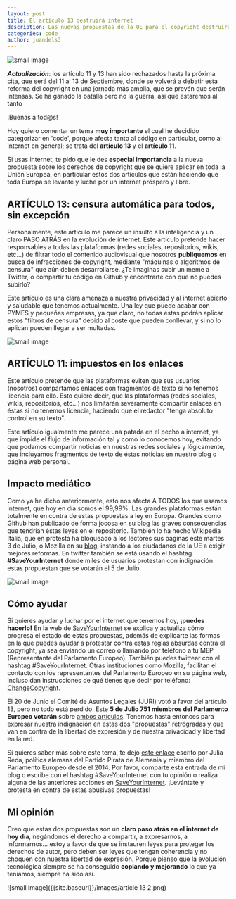 ```yaml
---
layout: post
title: El artículo 13 destruirá internet
description: Las nuevas propuestas de la UE para el copyright destruirán internet tal y como lo conocemos hoy día
categories: code
author: juandels3
---
```


![small image]({{site.baseurl}}/images/hashtagBIG.png)

***Actualización***:
los artículo 11 y 13 han sido rechazados hasta la próxima cita, que será del 11 al 13 de Septiembre, donde se volverá a debatir esta reforma del copyright en una jornada más amplia, que se prevén que serán intensas. Se ha ganado la batalla pero no la guerra, así que estaremos al tanto

¡Buenas a tod@s!

Hoy quiero comentar un tema **muy importante** el cual he decidido categorizar en 'code', porque afecta tanto al código en particular, como al internet en general; se trata del **artículo 13** y el **artículo 11**.

Si usas internet, te pido que le des **especial importancia** a la nueva propuesta sobre los derechos de copyright que se quiere aplicar en toda la Unión Europea, en particular estos dos artículos que están haciendo que toda Europa se levante y luche por un internet próspero y libre.

## ARTÍCULO 13: censura automática para todos, sin excepción
Personalmente, este artículo me parece un insulto a la inteligencia y un claro PASO ATRÁS en la evolución de internet. Este artículo pretende hacer responsables a todas las plataformas (redes sociales, repositorios, wikis, etc...) de filtrar todo el contenido audiovisual que nosotros **publiquemos** en busca de infracciones de copyright, mediante "máquinas o algoritmos de censura" que aún deben desarrollarse. ¿Te imaginas subir un meme a Twitter, o compartir tu código en Github y encontrarte con que no puedes subirlo? 

Este artículo es una clara amenaza a nuestra privacidad y al internet abierto y saludable que tenemos actualmente. Una ley que puede acabar con PYMES y pequeñas empresas, ya que claro, no todas éstas podrán aplicar estos "filtros de censura" debido al coste que pueden conllevar, y si no lo aplican pueden llegar a ser multadas.

![small image]({{site.baseurl}}/images/error-ig2.png)

## ARTÍCULO 11: impuestos en los enlaces
Este artículo pretende que las plataformas eviten que sus usuarios (nosotros) compartamos enlaces con fragmentos de texto si no tenemos licencia para ello. Esto quiere decir, que las plataformas (redes sociales, wikis, repositorios, etc...) nos limitarán severamente compartir enlaces en éstas si no tenemos licencia, haciendo que el redactor "tenga absoluto control en su texto".

Este artículo igualmente me parece una patada en el pecho a internet, ya que impide el flujo de información tal y como lo conocemos hoy, evitando que podamos compartir noticias en nuestras redes sociales y lógicamente, que incluyamos fragmentos de texto de éstas noticias en nuestro blog o página web personal.

## Impacto mediático
Como ya he dicho anteriormente, esto nos afecta A TODOS los que usamos internet, que hoy en día somos el 99,99%. Las grandes plataformas están totalmente en contra de estas propuestas a ley en Europa. Grandes como Github han publicado de forma jocosa en su blog las graves consecuencias que tendrían éstas leyes en el repositorio. También lo ha hecho Wikipedia Italia, que en protesta ha bloqueado a los lectores sus páginas este martes 3 de Julio, o Mozilla en su [blog](https://blog.mozilla.org/blog/2017/09/11/copyright-vote-change-europes-internet/), instando a los ciudadanos de la UE a exigir mejores reformas.
En twitter también se está usando el hashtag **#SaveYourInternet** donde miles de usuarios protestan con indignación estas propuestan que se votarán el 5 de Julio.

![small image]({{site.baseurl}}/images/error-snap3.jpg)

## Cómo ayudar
Si quieres ayudar y luchar por el internet que tenemos hoy, **¡puedes hacerlo!** En la web de [SaveYourInternet](https://saveyourinternet.eu/) se explica y actualiza cómo progresa el estado de estas propuestas, además de explicarte las formas en la que puedes ayudar a protestar contra  estas reglas absurdas contra el copyright, ya sea enviando un correo o llamando por teléfono a tu MEP (Representante del Parlamento Europeo). También puedes twittear con el hashtag #SaveYourInternet. Otras instituciones como Mozilla, facilitan el contacto con los representantes del Parlamento Europeo en su página web, incluso dan instrucciones de qué tienes que decir por teléfono: [ChangeCopyright](https://changecopyright.org/en-US/).

El 20 de Junio el Comité de Asuntos Legales (JURI) votó a favor del artículo 13, pero no todo está perdido. Este **5 de Julio 751 miembros del Parlamento Europeo votarán** sobre [ambos artículos](http://www.europarl.europa.eu/sides/getDoc.do?pubRef=-//EP//TEXT%2bREPORT%2bA8-2018-0245%2b0%2bDOC%2bXML%2bV0//EN&language=EN). Tenemos hasta entonces para expresar nuestra indignación en estas dos "propuestas" retrógradas y que van en contra de la libertad de expresión y de nuestra privacidad y libertad en la red.

Si quieres saber más sobre este tema, te dejo [este enlace](https://juliareda.eu/2018/06/article-11-13-vote/) escrito por Julia Reda, política alemana del Partido Pirata de Alemania y miembro del Parlamento Europeo desde el 2014.
Por favor, comparte esta entrada de mi blog o escribe con el hashtag #SaveYourInternet con tu opinión o realiza alguna de las anteriores acciones en [SaveYourInternet](https://saveyourinternet.eu/). ¡Levántate y protesta en contra de estas abusivas propuestas!

## Mi opinión
Creo que estas dos propuestas son un **claro paso atrás en el internet de hoy día**, negándonos el derecho a compartir, a expresarnos, a informarnos... estoy a favor de que se instauren leyes  para proteger los derechos de autor, pero deben ser leyes que tengan coherencia y no choquen con nuestra libertad de expresión. Porque pienso que la evolución tecnológica siempre se ha conseguido **copiando y mejorando** lo que ya teníamos, siempre ha sido así. 

![small image]({{site.baseurl}}/images/article 13 2.png)

